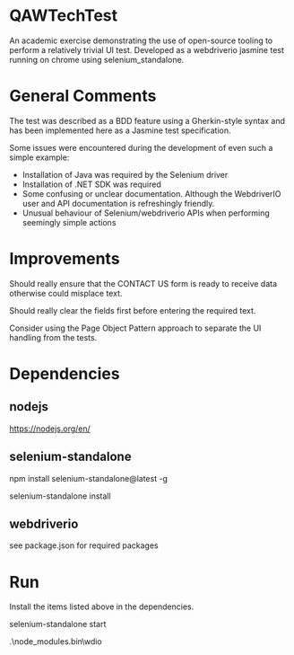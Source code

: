 # QAWTechTest
An academic exercise demonstrating the use of open-source tooling to perform a relatively trivial UI test.
Developed as a webdriverio jasmine test running on chrome using selenium_standalone.

# General Comments 
The test was described as a BDD feature using a Gherkin-style syntax and has been implemented here as a Jasmine test specification.

Some issues were encountered during the development of even such a simple example:
- Installation of Java was required by the Selenium driver
- Installation of .NET SDK was required
- Some confusing or unclear documentation.  Although the WebdriverIO user and API documentation is refreshingly friendly.
- Unusual behaviour of Selenium/webdriverio APIs when performing seemingly simple actions

# Improvements
Should really ensure that the CONTACT US form is ready to receive data otherwise could misplace text.  

Should really clear the fields first before entering the required text.

Consider using the Page Object Pattern approach to separate the UI handling from the tests.

# Dependencies
## nodejs
https://nodejs.org/en/
## selenium-standalone
npm install selenium-standalone@latest -g

selenium-standalone install
## webdriverio
see package.json for required packages

# Run
Install the items listed above in the dependencies.

selenium-standalone start

.\node_modules\.bin\wdio
